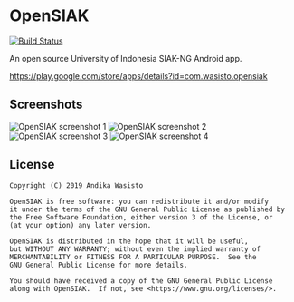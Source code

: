 OpenSIAK
========

[![Build Status](https://travis-ci.com/awasisto/opensiak.svg?branch=master)](https://travis-ci.com/awasisto/opensiak)

An open source University of Indonesia SIAK-NG Android app.

https://play.google.com/store/apps/details?id=com.wasisto.opensiak

Screenshots
-----------

![OpenSIAK screenshot 1](https://lh3.googleusercontent.com/N62OHVlCDQXOJ-a386GM1e8RBQkrP2Zu2aGT2puC4_YgYRQ1_capGb559TZEhcMLxBBU=w720-h310-rw)
![OpenSIAK screenshot 2](https://lh3.googleusercontent.com/ApCuE2imgROIG83VQFo1XYcwtPCwvE6l9H4rY6-P6B4M_gU6Tp_4qrElU9C6d7qUqw=w720-h310-rw)
![OpenSIAK screenshot 3](https://lh3.googleusercontent.com/Soqk1kw7YcSxsWR2kicUgRPQcCCA4OqU2Rx4PGuP4jXV7T_XkDUDG_pU8-I4OI3ibCw=w720-h310-rw)
![OpenSIAK screenshot 4](https://lh3.googleusercontent.com/TGl7LgxAGwmyOz1navOwdAqWQ8ZZm-zGl-JWPRc1UQrI1zm4eeMUxLO8MssKR67JwrI=w720-h310-rw)

License
-------

    Copyright (C) 2019 Andika Wasisto

    OpenSIAK is free software: you can redistribute it and/or modify
    it under the terms of the GNU General Public License as published by
    the Free Software Foundation, either version 3 of the License, or
    (at your option) any later version.

    OpenSIAK is distributed in the hope that it will be useful,
    but WITHOUT ANY WARRANTY; without even the implied warranty of
    MERCHANTABILITY or FITNESS FOR A PARTICULAR PURPOSE.  See the
    GNU General Public License for more details.

    You should have received a copy of the GNU General Public License
    along with OpenSIAK.  If not, see <https://www.gnu.org/licenses/>.
